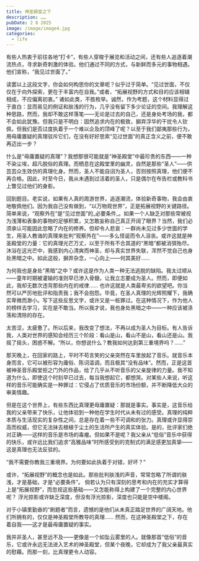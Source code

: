 ```yaml
---
title: 神圣殿堂之下
description: ……
pubDate: 2 8 2025
image: /image/image4.jpg
categories:
  - life
---
```


有些人热衷于前往各地“打卡”，有些人穿梭于展览和活动之间，还有些人追逐着潮流热点，寻求新奇刺激的体验。他们通过不同的方式，与新鲜而多元的事物相遇。他们宣称，“我见过世面了。”

读罢以上这段文字，你会如何构思你的文章呢？似乎过于简单。“见过世面，不仅仅在于向外探索，更在于丰富内在自我。”或者，“拓展视野的方式和目的应该相辅相成，不应偏离初衷。” 诸如此类，不胜枚举。诚然，作为考题，这个材料显得过于直白：显而易见的例证和肤浅的行为，几乎没有留下多少论证的空间。我理解这种思路，然而，我却不敢这样落笔——无论是过去的自己，还是身处考场的我，都不会如此犹豫。但我只是不明白：固然追求内在的极致，摒弃浮华的干扰令人钦佩，但我们是否过度执着于一个难以企及的顶峰了呢？以至于我们鄙夷那些行为，用毋庸置疑的真理驳斥它们，在没有好好思索“见过世面”的真正含义之前，便不敢再迈出一步？

什么是“毋庸置疑的真理”？我想那很可能就是“神圣殿堂”中最珍贵的东西——一种不染尘埃，超凡脱俗的真理。而栖息在这殿堂里的幽灵，自然是那些“圣人”——供芸芸众生效仿的真理化身。然而，圣人不能自诩为圣人，否则按照真理，他们便不再合格。因此，时至今日，我从未遇到过活着的圣人，只是偶尔在布告栏或教科书上瞥见过他们的身影。

回到题目。老实说，如果有人真的周游世界，追逐潮流，体验新奇事物，我会由衷地敬佩他们。因为我自己没有做到，“以万物观世界”，正是拓展视野的关键路径。简单来说，“观察外在”是“见过世面”的_必要条件_。如果一个人缺乏对那些常被视为浅薄和表象的事物的足够积累，又怎敢妄称自己真正开阔了眼界？当然，我们必须承认可能因此忽略了内在的修养。但却令人悲哀：一群尚未见过多少世面的学生，用圣人教诲的真理来批判“观察外在”——多么怪诞而令人沮丧。或许这就是神圣殿堂的力量：它的真理光芒万丈，以至于所有不合其道的“黑暗”都被消弭殆尽。沐浴在这光芒中，我感到内心清爽而神圣，却与真实世界失联，浑然不觉自己也身处黑暗之中。如此这般，摒弃杂念，一心向上——何其美好……

为何我也是身处“黑暗”之中？或许这是作为人类一种无法逃脱的缺陷。我太过顺从——童年时期被灌输的准则早已渗入骨髓，让我立志要成为圣人。然而，即便如此，我却无数次违背那些内在的戒律…… 也许这就是人类最卑劣的欲望吧。你当然可以严厉地批评和指责我；我不会抱怨。毕竟，在圣人真理的光辉照耀下，我确实卑微而渺小。写下这些反思文字，或许又是一桩罪过。在这种情况下，作为他人的榜样去学习，实在是不敢当。所以我才说，我也身处黑暗之中——一种应该被涤荡和清除的存在。

太苦涩，太疲惫了。所以后来，我改变了想法，不再以成为圣人为目标。有人告诉我，人类对世界的感知会经历三个阶段：看山是山，看山不是山，看山还是山。我摇了摇头，困惑不解。“所以，你想说什么？教我如何达到第三重境界吗？……”

那天晚上，在回家的路上，平时不苟言笑的父亲突然在车里放起了音乐。就音乐本身而言，它可以被形容为庸俗、陈词滥调，而且极其“没有品味”。然而，正是这首被神圣音乐殿堂拒之门外的作品，给了几乎从不听音乐的父亲旋律的力量。我不知道为什么，即使这个时刻早已过去，每当我想起它，都想哭。对某些人来说，听这样的音乐可能确实是一种罪过：它侵占了优质音乐的市场份额，并不断降低大众的审美情趣。

但是在这个世界上，有些东西比真理更毋庸置疑：那就是事实。事实是，这音乐给我的父亲带来了快乐，让他体验到一种他在学生时代从未有过的感受。真理的纯粹本质与生活现实的复杂性之间，总是存在着一些不可调和的张力。真理或许显得崇高而权威，但它无法抹去根植于尘土的生活所产生的真实体验。是的，批评家们绝对正确——这样的音乐是市场的毒瘤。但如果不是呢？我父亲从“低俗”音乐中获得的快乐，或许远比我们追求“高雅品味”时所感受到的克制式的满足感更加真挚——这是真理也无法反驳的。

“我不需要你教我三重境界。为何要如此执着于对错，好坏？”

或许，“拓展视野”的概念也是如此。那些批判肤浅的声音，常常忽略了所谓的肤浅，才是基础，才是“必要条件”。 倘若认为只有深刻的思考和内在的充实才算得上是“拓展视野”，而忽视这些基础——又怎能称得上构建了一个完整的内心世界呢？ 浮光掠影或许缺乏深度，但没有浮光掠影，深度也只能是空中楼阁。

对于小镇里勤奋的“刷题者”而言，遗憾的是他们从未真正踏足世界的广阔天地。他们所拥有的，仅仅是神圣殿堂所教导的真理…… 然而，在这神圣殿堂之下，存在着自我——这才是最毋庸置疑的事实。

我并非圣人，甚至远不及——更像是一个如坠云雾里的人。就像那首“低俗”的音乐，它或许永远无法进入艺术的神圣殿堂，但某个夜晚，它却成为了我父亲最真实的慰藉。而那一刻，比真理更令人动容。